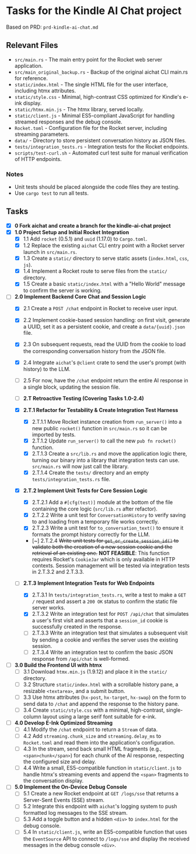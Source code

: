 # Tasks for the Kindle AI Chat project

Based on PRD: `prd-kindle-ai-chat.md`

## Relevant Files

- `src/main.rs` - The main entry point for the Rocket web server application.
- `src/main_original_backup.rs` - Backup of the original aichat CLI main.rs for reference.
- `static/index.html` - The single HTML file for the user interface, including htmx attributes.
- `static/style.css` - Minimal, high-contrast CSS optimized for Kindle's e-ink display.
- `static/htmx.min.js` - The htmx library, served locally.
- `static/client.js` - Minimal ES5-compliant JavaScript for handling streamed responses and the debug console.
- `Rocket.toml` - Configuration file for the Rocket server, including streaming parameters.
- `data/` - Directory to store persistent conversation history as JSON files.
- `tests/integration_tests.rs` - Integration tests for the Rocket endpoints.
- `scripts/test-curl.sh` - Automated curl test suite for manual verification of HTTP endpoints.

### Notes

- Unit tests should be placed alongside the code files they are testing.
- Use `cargo test` to run all tests.

## Tasks

- [x] **0 Fork aichat and create a branch for the kindle-ai-chat project**
- [x] **1.0 Project Setup and Initial Rocket Integration**
  - [x] 1.1 Add `rocket` (0.5.1) and `uuid` (1.17.0) to `Cargo.toml`.
  - [x] 1.2 Replace the existing `aichat` CLI entry point with a Rocket server launch in `src/main.rs`.
  - [x] 1.3 Create a `static/` directory to serve static assets (`index.html`, `css`, `js`).
  - [x] 1.4 Implement a Rocket route to serve files from the `static/` directory.
  - [x] 1.5 Create a basic `static/index.html` with a "Hello World" message to confirm the server is working.

- [ ] **2.0 Implement Backend Core Chat and Session Logic**
  - [x] 2.1 Create a `POST /chat` endpoint in Rocket to receive user input.
  - [x] 2.2 Implement cookie-based session handling: on first visit, generate a UUID, set it as a persistent cookie, and create a `data/{uuid}.json` file.
  - [x] 2.3 On subsequent requests, read the UUID from the cookie to load the corresponding conversation history from the JSON file.
  - [x] 2.4 Integrate `aichat`'s `@client` crate to send the user's prompt (with history) to the LLM.
  - [ ] 2.5 For now, have the `/chat` endpoint return the entire AI response in a single block, updating the session file.

  - [ ] **2.T Retroactive Testing (Covering Tasks 1.0-2.4)**
  - [x] **2.T.1 Refactor for Testability & Create Integration Test Harness**
    - [x] 2.T.1.1 Move Rocket instance creation from `run_server()` into a new public `rocket()` function in `src/main.rs` so it can be imported by tests.
    - [x] 2.T.1.2 Update `run_server()` to call the new `pub fn rocket()` function.
    - [x] 2.T.1.3 Create a `src/lib.rs` and move the application logic there, turning our binary into a library that integration tests can use. `src/main.rs` will now just call the library.
    - [x] 2.T.1.4 Create the `tests/` directory and an empty `tests/integration_tests.rs` file.

  - [x] **2.T.2 Implement Unit Tests for Core Session Logic**
    - [x] 2.T.2.1 Add a `#[cfg(test)]` module at the bottom of the file containing the core logic (`src/lib.rs` after refactor).
    - [x] 2.T.2.2 Write a unit test for `ConversationHistory` to verify saving to and loading from a temporary file works correctly.
    - [x] 2.T.2.3 Write a unit test for `to_conversation_text()` to ensure it formats the prompt history correctly for the LLM.
    - [~] 2.T.2.4 ~~Write unit tests for `get_or_create_session_id()` to validate both the creation of a new session cookie and the retrieval of an existing one.~~
    **NOT FEASIBLE**: This function requires Rocket's `CookieJar` which is only available in HTTP contexts. Session management will be tested via integration tests in 2.T.3.2 and 2.T.3.3.

  - [ ] **2.T.3 Implement Integration Tests for Web Endpoints**
    - [x] 2.T.3.1 In `tests/integration_tests.rs`, write a test to make a `GET /` request and assert a `200 OK` status to confirm the static file server works.
    - [x] 2.T.3.2 Write an integration test for `POST /api/chat` that simulates a user's first visit and asserts that a `session_id` cookie is successfully created in the response.
    - [ ] 2.T.3.3 Write an integration test that simulates a subsequent visit by sending a cookie and verifies the server uses the existing session.
    - [ ] 2.T.3.4 Write an integration test to confirm the basic JSON response from `/api/chat` is well-formed.

- [ ] **3.0 Build the Frontend UI with htmx**
  - [ ] 3.1 Download `htmx.min.js` (1.9.12) and place it in the `static/` directory.
  - [ ] 3.2 Structure `static/index.html` with a scrollable history pane, a resizable `<textarea>`, and a submit button.
  - [ ] 3.3 Use htmx attributes (`hx-post`, `hx-target`, `hx-swap`) on the form to send data to `/chat` and append the response to the history pane.
  - [ ] 3.4 Create `static/style.css` with a minimal, high-contrast, single-column layout using a large serif font suitable for e-ink.

- [ ] **4.0 Develop E-Ink Optimized Streaming**
  - [ ] 4.1 Modify the `/chat` endpoint to return a `Stream` of data.
  - [ ] 4.2 Add `streaming.chunk_size` and `streaming.delay_ms` to `Rocket.toml` and read them into the application's configuration.
  - [ ] 4.3 In the stream, send back small HTML fragments (e.g., `<span>chunk</span>`) for each chunk of the AI response, respecting the configured size and delay.
  - [ ] 4.4 Write a small, ES5-compatible function in `static/client.js` to handle htmx's streaming events and append the `<span>` fragments to the conversation display.

- [ ] **5.0 Implement the On-Device Debug Console**
  - [ ] 5.1 Create a new Rocket endpoint at `GET /logs/sse` that returns a Server-Sent Events (SSE) stream.
  - [ ] 5.2 Integrate this endpoint with `aichat`'s logging system to push formatted log messages to the SSE stream.
  - [ ] 5.3 Add a toggle button and a hidden `<div>` to `index.html` for the debug console.
  - [ ] 5.4 In `static/client.js`, write an ES5-compatible function that uses the `EventSource` API to connect to `/logs/sse` and display the received messages in the debug console `<div>`. 